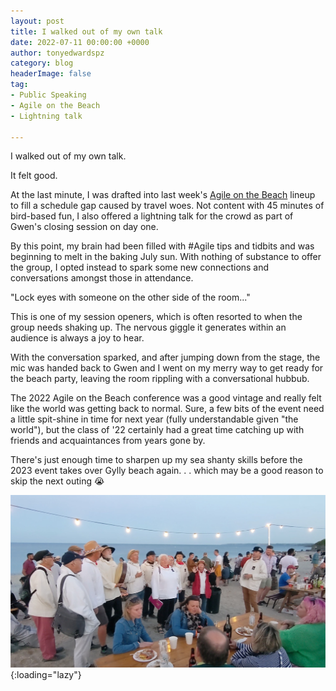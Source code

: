 ```yaml
---
layout: post
title: I walked out of my own talk
date: 2022-07-11 00:00:00 +0000
author: tonyedwardspz
category: blog
headerImage: false
tag:
- Public Speaking
- Agile on the Beach
- Lightning talk

---
```


I walked out of my own talk.

It felt good.

At the last minute, I was drafted into last week's [Agile on the Beach](https://agileonthebeach.com) lineup to fill a schedule gap caused by travel woes. Not content with 45 minutes of bird-based fun, I also offered a lightning talk for the crowd as part of Gwen's closing session on day one.

By this point, my brain had been filled with #Agile tips and tidbits and was beginning to melt in the baking July sun. With nothing of substance to offer the group, I opted instead to spark some new connections and conversations amongst those in attendance.

"Lock eyes with someone on the other side of the room..."

This is one of my session openers, which is often resorted to when the group needs shaking up. The nervous giggle it generates within an audience is always a joy to hear.

With the conversation sparked, and after jumping down from the stage, the mic was handed back to Gwen and I went on my merry way to get ready for the beach party, leaving the room rippling with a conversational hubbub.

The 2022 Agile on the Beach conference was a good vintage and really felt like the world was getting back to normal. Sure, a few bits of the event need a little spit-shine in time for next year (fully understandable given "the world"), but the class of '22 certainly had a great time catching up with friends and acquaintances from years gone by.

There's just enough time to sharpen up my sea shanty skills before the 2023 event takes over Gylly beach again. . . which may be a good reason to skip the next outing 😭

![Sea Shanty Band at Gylly Beach, Cornwall](/assets/images/2022/agile-on-the-beach.jpg "Sea Shanty Band at Gylly Beach, Cornwall"){:loading="lazy"}
